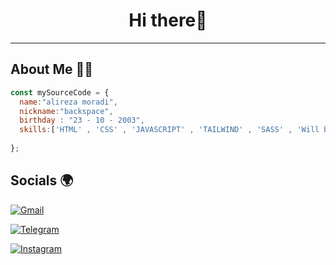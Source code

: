 <h1 align="center">Hi there🖖</h1>

---

<h2>About Me 👨‍💻</h2>

```javascript
const mySourceCode = {
  name:"alireza moradi",
  nickname:"backspace",
  birthday : "23 - 10 - 2003",
  skills:['HTML' , 'CSS' , 'JAVASCRIPT' , 'TAILWIND' , 'SASS' , 'Will be added soon'] , 
  
};
```
<h2>Socials 🌍</h2>
<p align="center">
    <a href="mailto:alirezza.dev2@gmail.com">
  
  ![Gmail](https://img.shields.io/badge/Gmail-D14836?style=for-the-badge&logo=gmail&logoColor=white)

  </a>
  <a href="https://t.me/Mo_alirezza">
  
  ![Telegram](https://img.shields.io/badge/Telegram-2CA5E0?style=for-the-badge&logo=telegram&logoColor=white)

  </a>
  
  <a href="https://instagram/Mo_alirezza">
  
  ![Instagram](https://img.shields.io/badge/Instagram-%23E4405F.svg?style=for-the-badge&logo=Instagram&logoColor=white)

  </a>
</p>


